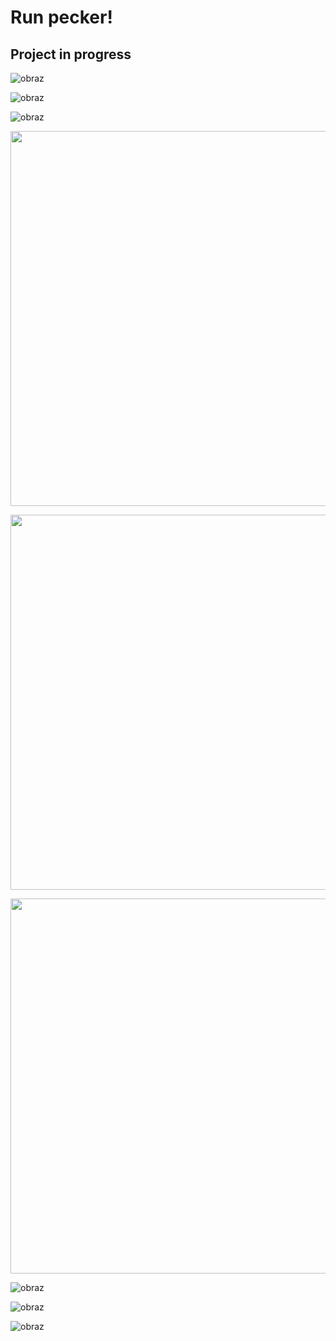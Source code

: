 #  Run pecker!

## Project in progress

![obraz](https://github.com/user-attachments/assets/499b2e97-7cd5-44ff-862f-895c0f99d627)

![obraz](https://github.com/user-attachments/assets/b1e3f17b-a570-4a64-89d1-9ad3e5462eed)

![obraz](https://github.com/user-attachments/assets/4ca89310-324c-4abf-824f-6790fdb79c1d)

<p align="center">
<img src="[https://github.com/user-attachments/assets/32259229-234b-489a-8e41-ee4f845ff3d1](https://github.com/user-attachments/assets/499b2e97-7cd5-44ff-862f-895c0f99d627)" width="600"
</p>

<p align="center">
<img src="[https://github.com/user-attachments/assets/32259229-234b-489a-8e41-ee4f845ff3d1](https://github.com/user-attachments/assets/b1e3f17b-a570-4a64-89d1-9ad3e5462eed)" width="600"
</p>

<p align="center">
<img src="[https://github.com/user-attachments/assets/32259229-234b-489a-8e41-ee4f845ff3d1](https://github.com/user-attachments/assets/4ca89310-324c-4abf-824f-6790fdb79c1d)" width="600"
</p>

![obraz](https://github.com/user-attachments/assets/53d1d5b5-c242-4ea9-9404-17e4c7b1f002)

![obraz](https://github.com/user-attachments/assets/cab3f80f-19d2-487e-9884-70019595867c)

![obraz](https://github.com/user-attachments/assets/896c454e-9646-4226-86e5-fff86be30b60)
